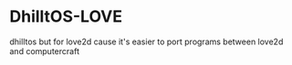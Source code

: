 # DhilltOS-LOVE
 dhilltos but for love2d cause it's easier to port programs between love2d and computercraft
